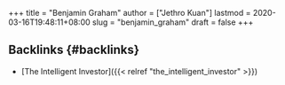 +++
title = "Benjamin Graham"
author = ["Jethro Kuan"]
lastmod = 2020-03-16T19:48:11+08:00
slug = "benjamin_graham"
draft = false
+++

## Backlinks {#backlinks}

- [The Intelligent Investor]({{< relref "the_intelligent_investor" >}})
